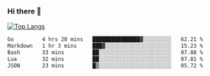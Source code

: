### Hi there 👋

<!--
**3Xpl0it3r/3Xpl0it3r** is a ✨ _special_ ✨ repository because its `README.md` (this file) appears on your GitHub profile.

Here are some ideas to get you started:

- 🔭 I’m currently working on ...
- 🌱 I’m currently learning ...
- 👯 I’m looking to collaborate on ...
- 🤔 I’m looking for help with ...
- 💬 Ask me about ...
- 📫 How to reach me: ...
- 😄 Pronouns: ...
- ⚡ Fun fact: ...
-->


[![Top Langs](https://github-readme-stats.vercel.app/api/top-langs/?username=3Xpl0it3r&layout=compact)](https://github.com/3Xpl0it3r/3Xpl0it3r)

<!--START_SECTION:waka-->

```txt
Go         4 hrs 20 mins   ███████████████▓░░░░░░░░░   62.21 %
Markdown   1 hr 3 mins     ███▓░░░░░░░░░░░░░░░░░░░░░   15.23 %
Bash       33 mins         ██░░░░░░░░░░░░░░░░░░░░░░░   07.88 %
Lua        32 mins         ██░░░░░░░░░░░░░░░░░░░░░░░   07.81 %
JSON       23 mins         █▒░░░░░░░░░░░░░░░░░░░░░░░   05.72 %
```

<!--END_SECTION:waka-->

